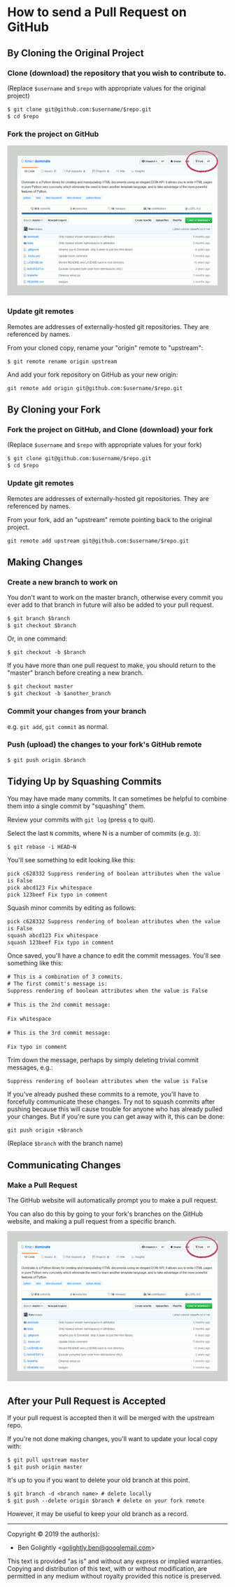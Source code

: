 ﻿How to send a Pull Request on GitHub
====================================

By Cloning the Original Project
--------------------------------------------------------------------------------

### Clone (download) the repository that you wish to contribute to.

(Replace `$username` and `$repo` with appropriate values for the original
project)

    $ git clone git@github.com:$username/$repo.git
    $ cd $repo


### Fork the project on GitHub

![Forking a GitHub project](images/github-pull-request/fork.png)


### Update git remotes

Remotes are addresses of externally-hosted git repositories. They are
referenced by names.

From your cloned copy, rename your "origin" remote to "upstream":

    $ git remote rename origin upstream

And add your fork repository on GitHub as your new origin:

    git remote add origin git@github.com:$username/$repo.git


By Cloning your Fork
--------------------------------------------------------------------------------

### Fork the project on GitHub, and Clone (download) your fork

(Replace `$username` and `$repo` with appropriate values for your fork)

    $ git clone git@github.com:$username/$repo.git
    $ cd $repo


### Update git remotes

Remotes are addresses of externally-hosted git repositories. They are
referenced by names.

From your fork, add an "upstream" remote pointing back to the original project.

    git remote add upstream git@github.com:$username/$repo.git


Making Changes
--------------------------------------------------------------------------------

### Create a new branch to work on

You don't want to work on the master branch, otherwise every commit you ever
add to that branch in future will also be added to your pull request.

    $ git branch $branch
    $ git checkout $branch

Or, in one command:

    $ git checkout -b $branch

If you have more than one pull request to make, you should return to the "master"
branch before creating a new branch.

    $ git checkout master
    $ git checkout -b $another_branch


### Commit your changes from your branch

e.g. `git add`, `git commit` as normal.


### Push (upload) the changes to your fork's GitHub remote

    $ git push origin $branch


Tidying Up by Squashing Commits
--------------------------------------------------------------------------------

You may have made many commits. It can sometimes be helpful to combine them
into a single commit by "squashing" them.

Review your commits with `git log` (press `q` to quit).

Select the last `N` commits, where N is a number of commits (e.g. `3`):

    $ git rebase -i HEAD~N

You'll see something to edit looking like this:

    pick c628332 Suppress rendering of boolean attributes when the value is False
    pick abcd123 Fix whitespace
    pick 123beef Fix typo in comment

Squash minor commits by editing as follows:

    pick c628332 Suppress rendering of boolean attributes when the value is False
    squash abcd123 Fix whitespace
    squash 123beef Fix typo in comment

Once saved, you'll have a chance to edit the commit messages. You'll see
something like this:

    # This is a combination of 3 commits.
    # The first commit's message is:
    Suppress rendering of boolean attributes when the value is False

    # This is the 2nd commit message:

    Fix whitespace

    # This is the 3rd commit message:

    Fix typo in comment


Trim down the message, perhaps by simply deleting trivial commit messages, e.g.:

    Suppress rendering of boolean attributes when the value is False

If you've already pushed these commits to a remote, you'll have to forcefully
communicate these changes. Try not to squash commits after pushing because
this will cause trouble for anyone who has already pulled your changes. But if
you're sure you can get away with it, this can be done:

    git push origin +$branch

(Replace `$branch` with the branch name)



Communicating Changes
--------------------------------------------------------------------------------

### Make a Pull Request

The GitHub website will automatically prompt you to make a pull request.

You can also do this by going to your fork's branches on the GitHub website,
and making a pull request from a specific branch.

![Making a pull request](images/github-pull-request/fork.png)



After your Pull Request is Accepted
--------------------------------------------------------------------------------

If your pull request is accepted then it will be merged with the upstream repo.

If you're not done making changes, you'll want to update your local copy with:

    $ git pull upstream master
    $ git push origin master

It's up to you if you want to delete your old branch at this point.

    $ git branch -d <branch name> # delete locally
    $ git push --delete origin $branch # delete on your fork remote

However, it may be useful to keep your old branch as a record.




---

Copyright © 2019 the author(s):

* Ben Golightly \<golightly.ben@googlemail.com\>

This text is provided "as is" and without any express or implied warranties.
Copying and distribution of this text, with or without modification, are
permitted in any medium without royalty provided this notice is preserved.


